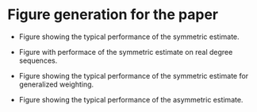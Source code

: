 # Figure generation for the paper

- Figure showing the typical performance of the symmetric estimate.

- Figure with performace of the symmetric estimate on real degree sequences.

- Figure showing the typical performance of the symmetric estimate for
  generalized weighting.

- Figure showing the typical performance of the asymmetric estimate.
